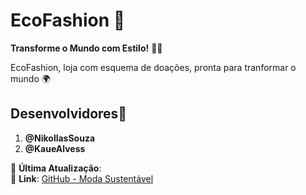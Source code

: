 # EcoFashion 🌿

**Transforme o Mundo com Estilo!** 🌱✨

EcoFashion, loja com esquema de doações, pronta para tranformar o mundo 🌍

## Desenvolvidores🤝

1. **@NikollasSouza** 
2. **@KaueAlvess** 

📅 **Última Atualização**:   
🔗 **Link**: [GitHub - Moda Sustentável](https://kauealvess.github.io/siteTCC/)
